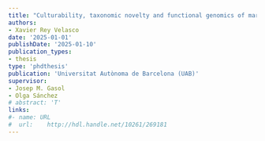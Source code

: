 ```yaml
---
title: "Culturability, taxonomic novelty and functional genomics of marine bacteria with different trophic strategies"
authors:
- Xavier Rey Velasco
date: '2025-01-01'
publishDate: '2025-01-10'
publication_types:
- thesis
type: 'phdthesis'
publication: 'Universitat Autònoma de Barcelona (UAB)'
supervisor:
- Josep M. Gasol
- Olga Sánchez
# abstract: 'T'
links:
#- name: URL
#  url:    http://hdl.handle.net/10261/269181
---
```

